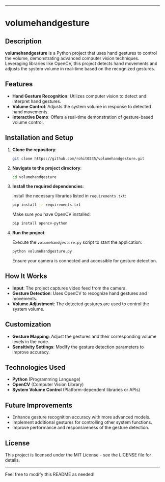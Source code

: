 

---

# volumehandgesture

## Description

**volumehandgesture** is a Python project that uses hand gestures to control the volume, demonstrating advanced computer vision techniques. Leveraging libraries like OpenCV, this project detects hand movements and adjusts the system volume in real-time based on the recognized gestures.

## Features

- **Hand Gesture Recognition**: Utilizes computer vision to detect and interpret hand gestures.
- **Volume Control**: Adjusts the system volume in response to detected hand movements.
- **Interactive Demo**: Offers a real-time demonstration of gesture-based volume control.

## Installation and Setup

1. **Clone the repository**:

   ```bash
   git clone https://github.com/rohit0235/volumehandgesture.git
   ```

2. **Navigate to the project directory**:

   ```bash
   cd volumehandgesture
   ```

3. **Install the required dependencies**:

   Install the necessary libraries listed in `requirements.txt`:

   ```bash
   pip install -r requirements.txt
   ```

   Make sure you have OpenCV installed:

   ```bash
   pip install opencv-python
   ```

4. **Run the project**:

   Execute the `volumehandgesture.py` script to start the application:

   ```bash
   python volumehandgesture.py
   ```

   Ensure your camera is connected and accessible for gesture detection.

## How It Works

- **Input**: The project captures video feed from the camera.
- **Gesture Detection**: Uses OpenCV to recognize hand gestures and movements.
- **Volume Adjustment**: The detected gestures are used to control the system volume.

## Customization

- **Gesture Mapping**: Adjust the gestures and their corresponding volume levels in the code.
- **Sensitivity Settings**: Modify the gesture detection parameters to improve accuracy.

## Technologies Used

- **Python** (Programming Language)
- **OpenCV** (Computer Vision Library)
- **System Volume Control** (Platform-dependent libraries or APIs)

## Future Improvements

- Enhance gesture recognition accuracy with more advanced models.
- Implement additional gestures for controlling other system functions.
- Improve performance and responsiveness of the gesture detection.

## License

This project is licensed under the MIT License - see the LICENSE file for details.

---

Feel free to modify this README as needed!
